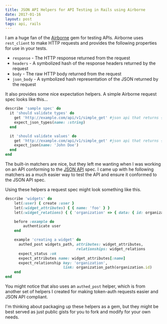 ```yaml
---
title: JSON API Helpers for API Testing in Rails using Airborne
date: 2017-01-16
layout: post
tags: api, rails
---
```

I am a huge fan of the [Airborne](https://github.com/brooklynDev/airborne) gem for testing APIs. Airborne uses `rest_client` to make HTTP requests and provides the following properties for use in your tests.

- `response` - The HTTP response returned from the request
- `headers` - A symbolized hash of the response headers returned by the request
- `body` - The raw HTTP body returned from the request
- `json_body` - A symbolized hash representation of the JSON returned by the request

It also provides some nice expectation helpers. A simple Airborne request spec looks like this...

```ruby
describe 'sample spec' do
  it 'should validate types' do
    get 'http://example.com/api/v1/simple_get' #json api that returns { "name" : "John Doe" }
    expect_json_types(name: :string)
  end

  it 'should validate values' do
    get 'http://example.com/api/v1/simple_get' #json api that returns { "name" : "John Doe" }
    expect_json(name: 'John Doe')
  end
end
```

The built-in matchers are nice, but they left me wanting when I was working on an API conforming to the [JSON API](http://jsonapi.org/) spec. I came up with he following matchers as a much easier way to test the API and ensure it conformed to the JSON API spec.

<script src="https://gist.github.com/Ross-Hunter/5619d8f4e5bf21a59d51805eba7334f9.js"></script>

Using these helpers a request spec might look something like this.

```ruby
describe 'widgets' do
    let(:user) { create :user }
    let(:widget_attributes) { { name: 'foo' } }
    let(:widget_relations) { { 'organization' => { data: { id: organization.id } } } }

    before :example do
        authenticate user
    end

    example 'creating a widget' do
      authed_post widgets_path, attributes: widget_attributes,
                                relationships: widget_relations
      expect_status :ok
      expect_attributes name: widget_attributes[:name]
      expect_relationship key: 'organization', 
                          link: organization_path(organization.id)
    end
end
```

You might notice that also uses an `authed_post` helper, which is from another set of helpers I created for making token-auth requests easier and JSON API compliant.

<script src="https://gist.github.com/Ross-Hunter/85efd826f038fd81910e800834c3d323.js"></script>

I'm thinking about packaging up these helpers as a gem, but they might be best served as just public gists for you to fork and modify for your own needs.
